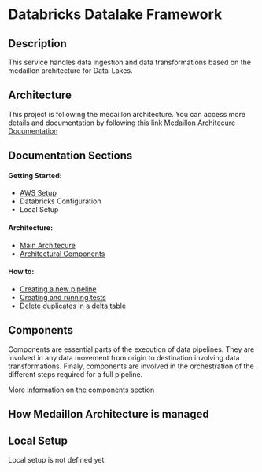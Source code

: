 # Databricks Datalake Framework


## Description

This service handles data ingestion and data transformations based on the medaillon architecture for Data-Lakes. 

## Architecture
This project is following the medaillon architecture. You can access more details and documentation by following this link
[Medaillon Architecure Documentation](doc/sections/medaillon_architecture/main.md)

## Documentation Sections

#### Getting Started:
- [AWS Setup](doc/sections/aws_setup/main.md)
- Databricks Configuration
- Local Setup

#### Architecture:
- [Main Architecure](doc/sections/medaillon_architecture/main.md)
- [Architectural Components](doc/sections/main_components/main.md)

#### How to:
- [Creating a new pipeline](doc/sections/creating_pipelines/main.md)
- [Creating and running tests](doc/sections/automated_testing/main.md)
- [Delete duplicates in a delta table](doc/sections/debug_remove_dupes.md/main.md)




## Components
Components are essential parts of the execution of data pipelines. They are involved in any data movement from origin to destination involving data transformations. Finaly, components are involved in the orchestration of the different steps required for a full pipeline.

[More information on the components section](doc/sections/main_components/main.md)


## How Medaillon Architecture is managed




## Local Setup
Local setup is not defined yet
